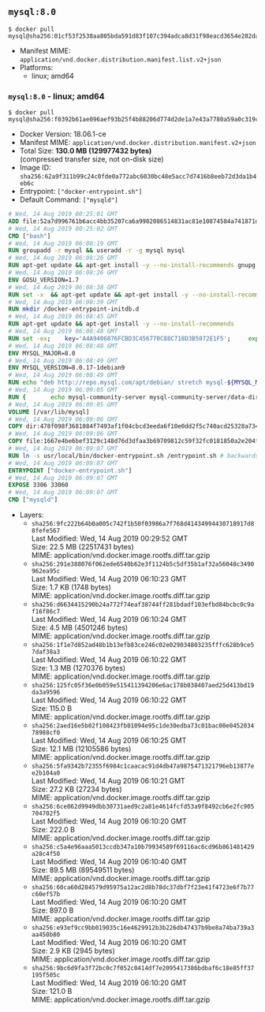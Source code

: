 ## `mysql:8.0`

```console
$ docker pull mysql@sha256:01cf53f2538aa805bda591d83f107c394adca8d31f98eacd3654e282dada3193
```

-	Manifest MIME: `application/vnd.docker.distribution.manifest.list.v2+json`
-	Platforms:
	-	linux; amd64

### `mysql:8.0` - linux; amd64

```console
$ docker pull mysql@sha256:f0392b61ae096aef93b25f4b88206d774d2de1a7e43a7780a59a0c319c540b79
```

-	Docker Version: 18.06.1-ce
-	Manifest MIME: `application/vnd.docker.distribution.manifest.v2+json`
-	Total Size: **130.0 MB (129977432 bytes)**  
	(compressed transfer size, not on-disk size)
-	Image ID: `sha256:62a9f311b99c24c0fde0a772abc6030bc48e5acc7d7416b8eeb72d3da1b4eb6c`
-	Entrypoint: `["docker-entrypoint.sh"]`
-	Default Command: `["mysqld"]`

```dockerfile
# Wed, 14 Aug 2019 00:25:01 GMT
ADD file:52a7d996761b6acc4bb35207ca6a9902086514831ac81e10874584a741871d22 in / 
# Wed, 14 Aug 2019 00:25:02 GMT
CMD ["bash"]
# Wed, 14 Aug 2019 06:08:19 GMT
RUN groupadd -r mysql && useradd -r -g mysql mysql
# Wed, 14 Aug 2019 06:08:26 GMT
RUN apt-get update && apt-get install -y --no-install-recommends gnupg dirmngr && rm -rf /var/lib/apt/lists/*
# Wed, 14 Aug 2019 06:08:26 GMT
ENV GOSU_VERSION=1.7
# Wed, 14 Aug 2019 06:08:38 GMT
RUN set -x 	&& apt-get update && apt-get install -y --no-install-recommends ca-certificates wget && rm -rf /var/lib/apt/lists/* 	&& wget -O /usr/local/bin/gosu "https://github.com/tianon/gosu/releases/download/$GOSU_VERSION/gosu-$(dpkg --print-architecture)" 	&& wget -O /usr/local/bin/gosu.asc "https://github.com/tianon/gosu/releases/download/$GOSU_VERSION/gosu-$(dpkg --print-architecture).asc" 	&& export GNUPGHOME="$(mktemp -d)" 	&& gpg --batch --keyserver ha.pool.sks-keyservers.net --recv-keys B42F6819007F00F88E364FD4036A9C25BF357DD4 	&& gpg --batch --verify /usr/local/bin/gosu.asc /usr/local/bin/gosu 	&& gpgconf --kill all 	&& rm -rf "$GNUPGHOME" /usr/local/bin/gosu.asc 	&& chmod +x /usr/local/bin/gosu 	&& gosu nobody true 	&& apt-get purge -y --auto-remove ca-certificates wget
# Wed, 14 Aug 2019 06:08:39 GMT
RUN mkdir /docker-entrypoint-initdb.d
# Wed, 14 Aug 2019 06:08:45 GMT
RUN apt-get update && apt-get install -y --no-install-recommends 		pwgen 		openssl 		perl 	&& rm -rf /var/lib/apt/lists/*
# Wed, 14 Aug 2019 06:08:48 GMT
RUN set -ex; 	key='A4A9406876FCBD3C456770C88C718D3B5072E1F5'; 	export GNUPGHOME="$(mktemp -d)"; 	gpg --batch --keyserver ha.pool.sks-keyservers.net --recv-keys "$key"; 	gpg --batch --export "$key" > /etc/apt/trusted.gpg.d/mysql.gpg; 	gpgconf --kill all; 	rm -rf "$GNUPGHOME"; 	apt-key list > /dev/null
# Wed, 14 Aug 2019 06:08:48 GMT
ENV MYSQL_MAJOR=8.0
# Wed, 14 Aug 2019 06:08:49 GMT
ENV MYSQL_VERSION=8.0.17-1debian9
# Wed, 14 Aug 2019 06:08:49 GMT
RUN echo "deb http://repo.mysql.com/apt/debian/ stretch mysql-${MYSQL_MAJOR}" > /etc/apt/sources.list.d/mysql.list
# Wed, 14 Aug 2019 06:09:05 GMT
RUN { 		echo mysql-community-server mysql-community-server/data-dir select ''; 		echo mysql-community-server mysql-community-server/root-pass password ''; 		echo mysql-community-server mysql-community-server/re-root-pass password ''; 		echo mysql-community-server mysql-community-server/remove-test-db select false; 	} | debconf-set-selections 	&& apt-get update && apt-get install -y mysql-community-client="${MYSQL_VERSION}" mysql-community-server-core="${MYSQL_VERSION}" && rm -rf /var/lib/apt/lists/* 	&& rm -rf /var/lib/mysql && mkdir -p /var/lib/mysql /var/run/mysqld 	&& chown -R mysql:mysql /var/lib/mysql /var/run/mysqld 	&& chmod 777 /var/run/mysqld
# Wed, 14 Aug 2019 06:09:05 GMT
VOLUME [/var/lib/mysql]
# Wed, 14 Aug 2019 06:09:06 GMT
COPY dir:478f098f3681084f7493af1f04cbcd3eeda6f10e0dd2f5c740acd25328a73455 in /etc/mysql/ 
# Wed, 14 Aug 2019 06:09:06 GMT
COPY file:1667e4be6bef3129c148d76d3dfaa3b69709812c59f32fc0181850a2e204f1bb in /usr/local/bin/ 
# Wed, 14 Aug 2019 06:09:07 GMT
RUN ln -s usr/local/bin/docker-entrypoint.sh /entrypoint.sh # backwards compat
# Wed, 14 Aug 2019 06:09:07 GMT
ENTRYPOINT ["docker-entrypoint.sh"]
# Wed, 14 Aug 2019 06:09:07 GMT
EXPOSE 3306 33060
# Wed, 14 Aug 2019 06:09:07 GMT
CMD ["mysqld"]
```

-	Layers:
	-	`sha256:9fc222b64b0a005c742f1b50f03986a7f768d41434994430718917d88fefe567`  
		Last Modified: Wed, 14 Aug 2019 00:29:52 GMT  
		Size: 22.5 MB (22517431 bytes)  
		MIME: application/vnd.docker.image.rootfs.diff.tar.gzip
	-	`sha256:291e388076f062ede6540b62e3f1124b5c5df35b1af32a56048c3490962ea95c`  
		Last Modified: Wed, 14 Aug 2019 06:10:23 GMT  
		Size: 1.7 KB (1748 bytes)  
		MIME: application/vnd.docker.image.rootfs.diff.tar.gzip
	-	`sha256:d6634415290b24a772f74eaf38744ff281bdadf103efbd84bcbc0c9af16f86c7`  
		Last Modified: Wed, 14 Aug 2019 06:10:24 GMT  
		Size: 4.5 MB (4501246 bytes)  
		MIME: application/vnd.docker.image.rootfs.diff.tar.gzip
	-	`sha256:1f1e7d852ad48b1b13efb83ce246c02e029034803235fffc628b9ce57daf38a3`  
		Last Modified: Wed, 14 Aug 2019 06:10:22 GMT  
		Size: 1.3 MB (1270376 bytes)  
		MIME: application/vnd.docker.image.rootfs.diff.tar.gzip
	-	`sha256:125fc05f36e0b059e515411394206e6ac178b038407aed25d413bd19da3a9596`  
		Last Modified: Wed, 14 Aug 2019 06:10:22 GMT  
		Size: 115.0 B  
		MIME: application/vnd.docker.image.rootfs.diff.tar.gzip
	-	`sha256:2aed16e5b02f108423fb01094e95c1de30edba73c01bac00e045203478988cf0`  
		Last Modified: Wed, 14 Aug 2019 06:10:25 GMT  
		Size: 12.1 MB (12105586 bytes)  
		MIME: application/vnd.docker.image.rootfs.diff.tar.gzip
	-	`sha256:5fa9342b72355f6984c1caacac91d4db47a9875471321796eb13877ee2b104a0`  
		Last Modified: Wed, 14 Aug 2019 06:10:21 GMT  
		Size: 27.2 KB (27234 bytes)  
		MIME: application/vnd.docker.image.rootfs.diff.tar.gzip
	-	`sha256:6ce062d9949dbb30731aed9c2a81e4614fcfd53a9f8492cb6e2fc905704702f5`  
		Last Modified: Wed, 14 Aug 2019 06:10:20 GMT  
		Size: 222.0 B  
		MIME: application/vnd.docker.image.rootfs.diff.tar.gzip
	-	`sha256:c5a4e96aaa5013ccdb347a10b79934589f69116ac6cd96b861481429a28c4f50`  
		Last Modified: Wed, 14 Aug 2019 06:10:40 GMT  
		Size: 89.5 MB (89549511 bytes)  
		MIME: application/vnd.docker.image.rootfs.diff.tar.gzip
	-	`sha256:60ca60d284579d95975a12ac2d8b78dc37dbf7f23e41f4723e6f7b77c60ef57b`  
		Last Modified: Wed, 14 Aug 2019 06:10:20 GMT  
		Size: 897.0 B  
		MIME: application/vnd.docker.image.rootfs.diff.tar.gzip
	-	`sha256:e93ef9cc9bb019035c16e4629912b3b226db47437b9be8a74ba739a3aa450b80`  
		Last Modified: Wed, 14 Aug 2019 06:10:20 GMT  
		Size: 2.9 KB (2945 bytes)  
		MIME: application/vnd.docker.image.rootfs.diff.tar.gzip
	-	`sha256:9bc6d9fa3f72bc0c7f052c0414df7e2095417386bdbaf6c18e85ff37195f505c`  
		Last Modified: Wed, 14 Aug 2019 06:10:20 GMT  
		Size: 121.0 B  
		MIME: application/vnd.docker.image.rootfs.diff.tar.gzip
